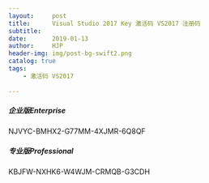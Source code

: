 ```yaml
---
layout:     post
title:      Visual Studio 2017 Key 激活码 VS2017 注册码
subtitle:   
date:       2019-01-13
author:     HJP 
header-img: img/post-bg-swift2.png
catalog: true
tags:
    - 激活码 VS2017
    
---
```


##### 企业版Enterprise<br>
NJVYC-BMHX2-G77MM-4XJMR-6Q8QF<br>

##### 专业版Professional<br>
KBJFW-NXHK6-W4WJM-CRMQB-G3CDH<br>













